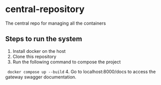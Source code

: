 # central-repository
The central repo for managing all the containers


## Steps to run the system

1. Install docker on the host
2. Clone this repository
3. Run the following command to compose the project

`` docker compose up --build``
4. Go to localhost:8000/docs to access the gateway swagger documentation.

